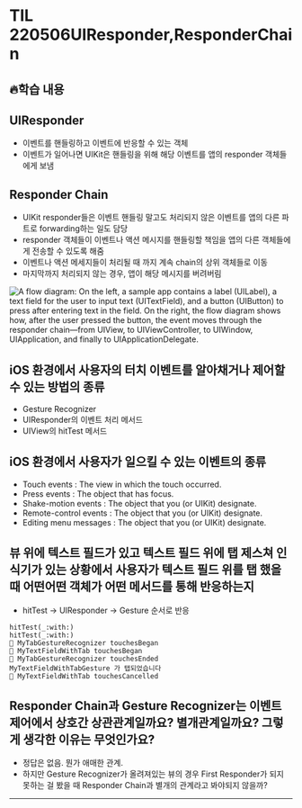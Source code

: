 # TIL 220506UIResponder,ResponderChain

## 🔥학습 내용
## UIResponder
- 이벤트를 핸들링하고 이벤트에 반응할 수 있는 객체
- 이벤트가 일어나면 UIKit은 핸들링을 위해 해당 이벤트를 앱의 responder 객체들에게 보냄

## Responder Chain
- UIKit responder들은 이벤트 핸들링 말고도 처리되지 않은 이벤트를 앱의 다른 파트로 forwarding하는 일도 담당
- responder 객체들이 이벤트나 액션 메시지를 핸들링할 책임을 앱의 다른 객체들에게 전송할 수 있도록 해줌
- 이벤트나 액션 메세지들이 처리될 때 까지 계속 chain의 상위 객체들로 이동
- 마지막까지 처리되지 않는 경우, 앱이 해당 메시지를 버려버림

![A flow diagram: On the left, a sample app contains a label (UILabel), a text field for the user to input text (UITextField), and a button (UIButton) to  press after entering text in the field. On the right, the flow diagram shows how, after the user pressed the button, the event moves through the responder chain—from UIView, to UIViewController, to UIWindow, UIApplication, and finally to UIApplicationDelegate.](https://docs-assets.developer.apple.com/published/7c21d852b9/f17df5bc-d80b-4e17-81cf-4277b1e0f6e4.png)

## iOS 환경에서 사용자의 터치 이벤트를 알아채거나 제어할 수 있는 방법의 종류
- Gesture Recognizer
- UIResponder의 이벤트 처리 메서드
- UIView의 hitTest 메서드

## iOS 환경에서 사용자가 일으킬 수 있는 이벤트의 종류

* Touch events :  The view in which the touch occurred.
* Press events : The object that has focus.
* Shake-motion events : The object that you (or UIKit) designate.
* Remote-control events : The object that you (or UIKit) designate.
* Editing menu messages : The object that you (or UIKit) designate.

## 뷰 위에 텍스트 필드가 있고 텍스트 필드 위에 탭 제스쳐 인식기가 있는 상황에서 사용자가 텍스트 필드 위를 탭 했을 때 어떤어떤 객체가 어떤 메서드를 통해 반응하는지
- hitTest -> UIResponder -> Gesture 순서로 반응
```
hitTest(_:with:)
hitTest(_:with:)
🦜 MyTabGestureRecognizer touchesBegan
🐳 MyTextFieldWithTab touchesBegan
🦜 MyTabGestureRecognizer touchesEnded
MyTextFieldWithTabGesture 가 탭되었습니다
🐳 MyTextFieldWithTab touchesCancelled
```

## Responder Chain과 Gesture Recognizer는 이벤트 제어에서 상호간 상관관계일까요? 별개관계일까요? 그렇게 생각한 이유는 무엇인가요?
- 정답은 없음. 뭔가 애매한 관계.
- 하지만 Gesture Recognizer가 올려져있는 뷰의 경우 First Responder가 되지 못하는 걸 봤을 때 Responder Chain과 별개의 관계라고 봐야되지 않을까?
---
